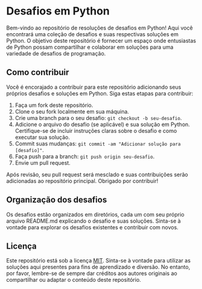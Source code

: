 # Desafios em Python

Bem-vindo ao repositório de resoluções de desafios em Python! Aqui você encontrará uma coleção de desafios e suas respectivas soluções em Python. O objetivo deste repositório é fornecer um espaço onde entusiastas de Python possam compartilhar e colaborar em soluções para uma variedade de desafios de programação.

## Como contribuir

Você é encorajado a contribuir para este repositório adicionando seus próprios desafios e soluções em Python. Siga estas etapas para contribuir:

1. Faça um fork deste repositório.
2. Clone o seu fork localmente em sua máquina.
3. Crie uma branch para o seu desafio: `git checkout -b seu-desafio`.
4. Adicione o arquivo do desafio (se aplicável) e sua solução em Python. Certifique-se de incluir instruções claras sobre o desafio e como executar sua solução.
5. Commit suas mudanças: `git commit -am "Adicionar solução para [desafio]"`.
6. Faça push para a branch: `git push origin seu-desafio`.
7. Envie um pull request.

Após revisão, seu pull request será mesclado e suas contribuições serão adicionadas ao repositório principal. Obrigado por contribuir!

## Organização dos desafios

Os desafios estão organizados em diretórios, cada um com seu próprio arquivo README.md explicando o desafio e suas soluções. Sinta-se à vontade para explorar os desafios existentes e contribuir com novos.

## Licença

Este repositório está sob a licença [MIT](LICENSE). Sinta-se à vontade para utilizar as soluções aqui presentes para fins de aprendizado e diversão. No entanto, por favor, lembre-se de sempre dar créditos aos autores originais ao compartilhar ou adaptar o conteúdo deste repositório.

